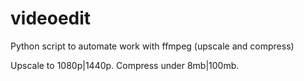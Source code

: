 # videoedit
 Python script to automate work with ffmpeg (upscale and compress)

Upscale to 1080p|1440p. Compress under 8mb|100mb.
